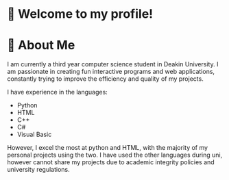 # 👋 Welcome to my profile!


# 🔭 About Me
I am currently a third year computer science student in Deakin University. I am passionate in creating fun interactive programs and web applications, constantly trying to improve the efficiency and quality of my projects.

I have experience in the languages:
- Python
- HTML
- C++
- C#
- Visual Basic


However, I excel the most at python and HTML, with the majority of my personal projects using the two. I have used the other languages during uni, however cannot share my projects due to academic integrity policies and university regulations.
